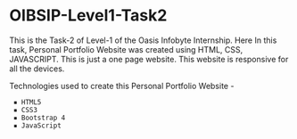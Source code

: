 # OIBSIP-Level1-Task2

This is the Task-2 of Level-1 of the Oasis Infobyte Internship. Here In this task, Personal Portfolio Website was created using HTML, CSS, JAVASCRIPT. This is just a one page website. This website is responsive for all the devices.

Technologies used to create this Personal Portfolio Website -
    
     ▪ HTML5
     ▪ CSS3
     ▪ Bootstrap 4
     ▪ JavaScript
